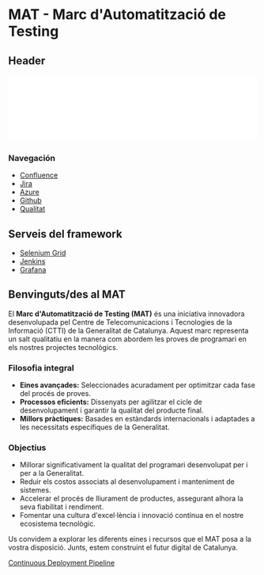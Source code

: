 # MAT - Marc d'Automatització de Testing

## Header
![Generalitat de Catalunya Logo](../images/gencat.png)

### Navegación
- [Confluence](https://totgencat.atlassian.net/wiki/spaces/DEVSECOPS/overview?homepageId=50037232)
- [Jira](https://cstd-ctti-sandbox-198.atlassian.net/jira/software/c/projects/DEVSECOPS2/boards/399)
- [Azure](https://portal.azure.com)
- [Github](https://github.com/enterprises/gencat)
- [Qualitat](https://qualitat.solucions.gencat.cat/)

## Serveis del framework
- [Selenium Grid](https://preproduccio.intranet.mat.qualitat.solucions.gencat.cat/selenium)
- [Jenkins](https://preproduccio.mat.qualitat.solucions.gencat.cat/jenkins)
- [Grafana](https://preproduccio.intranet.mat.qualitat.solucions.gencat.cat/grafana)

## Benvinguts/des al MAT
El **Marc d'Automatització de Testing (MAT)** és una iniciativa innovadora desenvolupada pel Centre de Telecomunicacions i Tecnologies de la Informació (CTTI) de la Generalitat de Catalunya. Aquest marc representa un salt qualitatiu en la manera com abordem les proves de programari en els nostres projectes tecnològics.

### Filosofia integral
- **Eines avançades:** Seleccionades acuradament per optimitzar cada fase del procés de proves.
- **Processos eficients:** Dissenyats per agilitzar el cicle de desenvolupament i garantir la qualitat del producte final.
- **Millors pràctiques:** Basades en estàndards internacionals i adaptades a les necessitats específiques de la Generalitat.

### Objectius
- Millorar significativament la qualitat del programari desenvolupat per i per a la Generalitat.
- Reduir els costos associats al desenvolupament i manteniment de sistemes.
- Accelerar el procés de lliurament de productes, assegurant alhora la seva fiabilitat i rendiment.
- Fomentar una cultura d'excel·lència i innovació contínua en el nostre ecosistema tecnològic.

Us convidem a explorar les diferents eines i recursos que el MAT posa a la vostra disposició. Junts, estem construint el futur digital de Catalunya.

[Continuous Deployment Pipeline](../html/pipeline.html)

